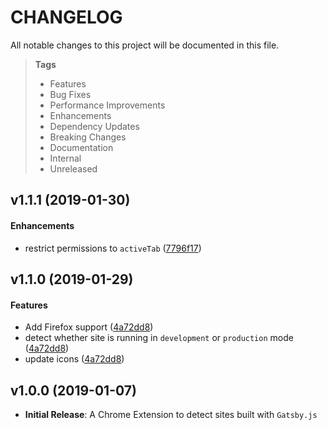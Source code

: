 # CHANGELOG

All notable changes to this project will be documented in this file.

> **Tags**
> - Features
> - Bug Fixes
> - Performance Improvements
> - Enhancements
> - Dependency Updates
> - Breaking Changes
> - Documentation
> - Internal
> - Unreleased

## v1.1.1 (2019-01-30)

#### Enhancements

- restrict permissions to `activeTab` ([7796f17](https://github.com/sibiraj-s/gatsby.js-detector/commit/7796f17))

## v1.1.0 (2019-01-29)

#### Features

- Add Firefox support ([4a72dd8](https://github.com/sibiraj-s/gatsby.js-detector/commit/4a72dd8))
- detect whether site is running in `development` or `production` mode ([4a72dd8](https://github.com/sibiraj-s/gatsby.js-detector/commit/4a72dd8))
- update icons ([4a72dd8](https://github.com/sibiraj-s/gatsby.js-detector/commit/4a72dd8))

## v1.0.0 (2019-01-07)

- **Initial Release**: A Chrome Extension to detect sites built with `Gatsby.js`
